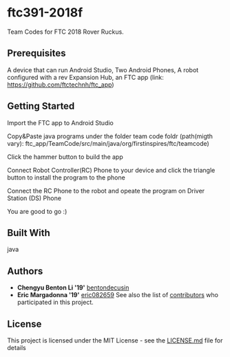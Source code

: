 # ftc391-2018f
Team Codes for FTC 2018 Rover Ruckus.

## Prerequisites
A device that can run Android Studio, Two Android Phones, A robot configured with a rev Expansion Hub, an FTC app (link: https://github.com/ftctechnh/ftc_app)

## Getting Started
Import the FTC app to Android Studio

Copy&Paste java programs under the folder team code foldr (path(migth vary): ftc_app/TeamCode/src/main/java/org/firstinspires/ftc/teamcode)

Click the hammer button to build the app

Connect Robot Controller(RC) Phone to your device and click the triangle button to install the program to the phone

Connect the RC Phone to the robot and opeate the program on Driver Station (DS) Phone

You are good to go :)

## Built With

java

## Authors

* **Chengyu Benton Li '19'**  [bentondecusin](https://github.com/bentondecusin )
* **Eric Margadonna '19'**  [eric082659](https://github.com/eric082659 )
See also the list of [contributors](https://github.com/bentondecusin/ftc391-2018f/contributors) who participated in this project.

## License

This project is licensed under the MIT License - see the [LICENSE.md](LICENSE.md) file for details
